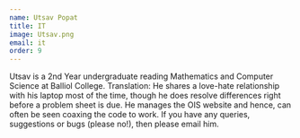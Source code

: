 ```yaml
---
name: Utsav Popat
title: IT
image: Utsav.png
email: it
order: 9
---
```


Utsav is a 2nd Year undergraduate reading Mathematics and Computer Science at Balliol College. Translation: He shares a love-hate relationship with his laptop most of the time, though he does resolve differences right before a problem sheet is due. He manages the OIS website and hence, can often be seen coaxing the code to work. If you have any queries, suggestions or bugs (please no!), then please email him.
